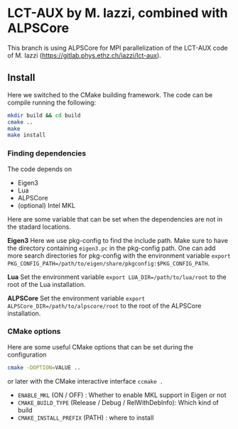 LCT-AUX by M. Iazzi, combined with ALPSCore
===========================================

This branch is using ALPSCore for MPI parallelization of the LCT-AUX code
of M. Iazzi (https://gitlab.phys.ethz.ch/iazzi/lct-aux).


## Install

Here we switched to the CMake building framework. The code can be compile running the following:

```bash
mkdir build && cd build
cmake ..
make
make install
```

### Finding dependencies

The code depends on
 * Eigen3
 * Lua
 * ALPSCore
 * (optional) Intel MKL

Here are some variable that can be set when the dependencies are not in the stadard locations.

**Eigen3**
Here we use pkg-config to find the include path. Make sure to have the directory containing ```eigen3.pc``` in the pkg-config path. One can add more search directories for pkg-config with the environment variable ```export PKG_CONFIG_PATH=/path/to/eigen/share/pkgconfig:$PKG_CONFIG_PATH```.


**Lua**
Set the environment variable ```export LUA_DIR=/path/to/lua/root``` to the root of the Lua installation.


**ALPSCore**
Set the environment variable ```export ALPSCore_DIR=/path/to/alpscore/root``` to the root of the ALPSCore installation.


### CMake options
Here are some useful CMake options that can be set during the configuration
```bash
cmake -DOPTION=VALUE ..
```
or later with the CMake interactive interface ```ccmake .```

 * ```ENABLE_MKL``` (ON / OFF) : Whether to enable MKL support in Eigen or not
 * ```CMAKE_BUILD_TYPE``` (Release / Debug / RelWithDebInfo): Which kind of build
 * ```CMAKE_INSTALL_PREFIX``` (PATH) : where to install